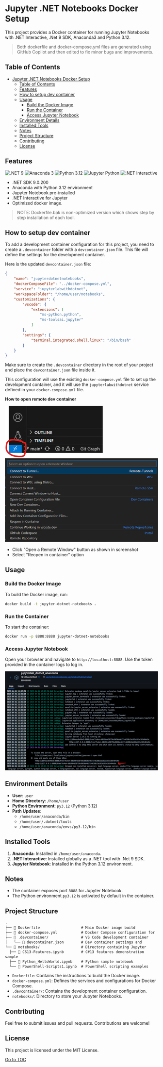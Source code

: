 # Jupyter .NET Notebooks Docker Setup

This project provides a Docker container for running Jupyter Notebooks with .NET Interactive, .Net 9 SDK, Anaconda3 and Python 3.12.

> Both dockerfile and docker-compose.yml files are generated using GitHub Copilot and then edited to fix minor bugs and improvements.

## Table of Contents

- [Jupyter .NET Notebooks Docker Setup](#jupyter-net-notebooks-docker-setup)
  - [Table of Contents](#table-of-contents)
  - [Features](#features)
  - [How to setup dev container](#how-to-setup-dev-container)
  - [Usage](#usage)
    - [Build the Docker Image](#build-the-docker-image)
    - [Run the Container](#run-the-container)
    - [Access Jupyter Notebook](#access-jupyter-notebook)
  - [Environment Details](#environment-details)
  - [Installed Tools](#installed-tools)
  - [Notes](#notes)
  - [Project Structure](#project-structure)
  - [Contributing](#contributing)
  - [License](#license)

## Features

![.NET 9](https://img.shields.io/badge/.NET-9.0.203-blueviolet?style=for-the-badge)
![Anaconda 3](https://img.shields.io/badge/Anaconda-3-darkgreen?style=for-the-badge)
![Python 3.12](https://img.shields.io/badge/Python-3.12-blue?style=for-the-badge)
![Jupyter Python](https://img.shields.io/badge/Jupyter-Python-orange?style=for-the-badge)
![.NET Interactive](https://img.shields.io/badge/.NET%20Interactive-Enabled-blueviolet?style=for-the-badge)

- .NET SDK 9.0.200
- Anaconda with Python 3.12 environment
- Jupyter Notebook pre-installed
- .NET Interactive for Jupyter
- Optimized docker image.

> NOTE: Dockerfile.bak is non-optimized version which shows step by step installation of each tool.

## How to setup dev container

To add a development container configuration for this project, you need to create a `.devcontainer` folder with a `devcontainer.json` file. This file will define the settings for the development container.

Here is the updated `devcontainer.json` file:

```json
{
    "name": "jupyterdotnetnotebooks",
    "dockerComposeFile": "../docker-compose.yml",
    "service": "jupyterlabwithdotnet",
    "workspaceFolder": "/home/user/notebooks",
    "customizations": {
        "vscode": {
            "extensions": [
                "ms-python.python",
                "ms-toolsai.jupyter"
            ]
        },
        "settings": {
            "terminal.integrated.shell.linux": "/bin/bash"
        }
    }
}
```

Make sure to create the `.devcontainer` directory in the root of your project and place the `devcontainer.json` file inside it.

This configuration will use the existing `docker-compose.yml` file to set up the development container, and it will use the `jupyterlabwithdotnet` service defined in your `docker-compose.yml` file.

**How to open remote dev container**

![Remote Window](Images/RemoteWindowButton.png)
![Reopen in Container Command option](Images/RemoteContainerCommandOptions.png)
- Click "Open a Remote Window" button as shown in screenshot
- Select "Reopen in container" option

## Usage

### Build the Docker Image
To build the Docker image, run:
```bash
docker build -t jupyter-dotnet-notebooks .
```

### Run the Container
To start the container:
```bash
docker run -p 8888:8888 jupyter-dotnet-notebooks
```

### Access Jupyter Notebook

Open your browser and navigate to `http://localhost:8888`. Use the token provided in the container logs to log in.

![Container Logs](Images/ContainerLogs.png)

## Environment Details
- **User**: `user`
- **Home Directory**: `/home/user`
- **Python Environment**: `py3.12` (Python 3.12)
- **Path Updates**:
  - `/home/user/anaconda/bin`
  - `/home/user/.dotnet/tools`
  - `/home/user/anaconda/envs/py3.12/bin`

## Installed Tools
1. **Anaconda**: Installed in `/home/user/anaconda`.
2. **.NET Interactive**: Installed globally as a .NET tool with .Net 9 SDK.
3. **Jupyter Notebook**: Installed in the Python 3.12 environment.

## Notes
- The container exposes port `8888` for Jupyter Notebook.
- The Python environment `py3.12` is activated by default in the container.

## Project Structure

```
.
├── 📄 Dockerfile                   # Main Docker image build
├── 📄 docker-compose.yml           # Docker Compose configuration for
├── 📂 .devcontainer/               # VS Code development container
│   └── 📄 devcontainer.json        # Dev container settings and
└── 📂 notebooks/                   # Directory containing Jupyter
  ├── 📓 CS13-Features.ipynb        # C#13 features demonstration sample
  ├── 📓 Python_HelloWorld.ipynb    # Python sample notebook
  └── 📓 PowerShell-Scripts1.ipynb  # PowerShell scripting examples
```

- `Dockerfile`: Contains the instructions to build the Docker image.
- `docker-compose.yml`: Defines the services and configurations for Docker Compose.
- `.devcontainer/`: Contains the development container configuration.
- `notebooks/`: Directory to store your Jupyter Notebooks.

## Contributing

Feel free to submit issues and pull requests. Contributions are welcome!

## License

This project is licensed under the MIT License.


[Go to TOC](#table-of-contents)

